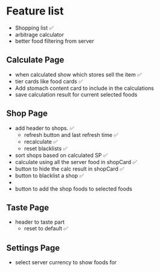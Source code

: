 # Feature list

- Shopping list ✅
- arbitrage calculator
- better food filtering from server

## Calculate Page

- when calculated show which stores sell the item ✅
- tier cards like food cards ✅
- Add stomach content card to include in the calculations
- save calculation result for current selected foods

## Shop Page

- add header to shops. ✅
  - refresh button and last refresh time ✅
  - recalculate ✅
  - reset blacklists ✅
- sort shops based on calculated SP ✅
- calculate using all the server food in shopCard ✅
- button to hide the calc result in shopCard ✅
- button to blacklist a shop ✅
-
- button to add the shop foods to selected foods

## Taste Page

- header to taste part
  - reset to default ✅

## Settings Page

- select server currency to show foods for
